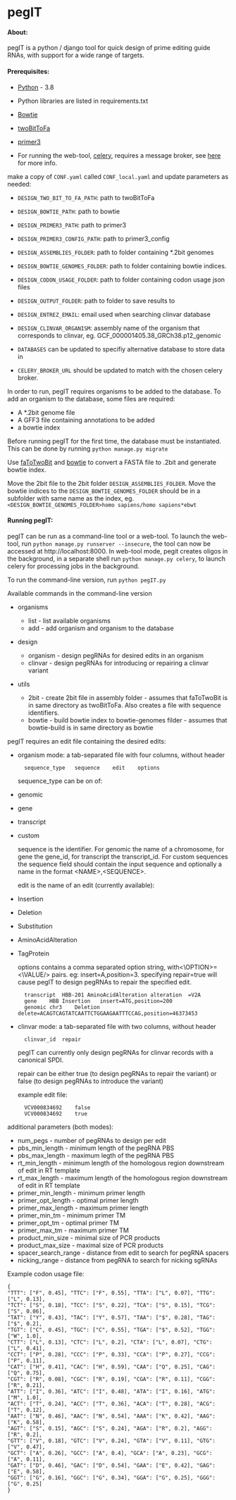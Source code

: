 # pegIT

#### About:
pegIT is a python / django tool for quick design of prime editing guide RNAs,
with support for a wide range of targets.

#### Prerequisites:
- [Python](https://www.python.org/download/) - 3.8
- Python libraries are listed in requirements.txt


- [Bowtie](http://bowtie-bio.sourceforge.net/index.shtml "Bowtie")
- [twoBitToFa](http://hgdownload.soe.ucsc.edu/admin/exe/ "twoBitToFa")
- [primer3](http://primer3.sourceforge.net "primer3")

- For running the web-tool, [celery](https://docs.celeryproject.org), requires a message broker, see [here](https://docs.celeryproject.org/en/stable/getting-started/first-steps-with-celery.html#first-steps) for more info.

make a copy of `CONF.yaml` called `CONF_local.yaml` and update parameters as needed:
- `DESIGN_TWO_BIT_TO_FA_PATH`: path to twoBitToFa
- `DESIGN_BOWTIE_PATH`: path to bowtie
- `DESIGN_PRIMER3_PATH`: path to primer3
- `DESIGN_PRIMER3_CONFIG_PATH`: path to primer3_config
- `DESIGN_ASSEMBLIES_FOLDER`: path to folder containing *.2bit genomes
- `DESIGN_BOWTIE_GENOMES_FOLDER`: path to folder containing bowtie indices. 
- `DESIGN_CODON_USAGE_FOLDER`: path to folder containing codon usage json files
- `DESIGN_OUTPUT_FOLDER`: path to folder to save results to
- `DESIGN_ENTREZ_EMAIL`: email used when searching clinvar database
- `DESIGN_CLINVAR_ORGANISM`: assembly name of the organism that corresponds to clinvar, eg. GCF_000001405.38_GRCh38.p12_genomic

- `DATABASES` can be updated to specifiy alternative database to store data in
- `CELERY_BROKER_URL` should be updated to match with the chosen celery broker.

In order to run, pegIT requires organisms to be added to the database. To add an organism to the database, some files are required:
- A *.2bit genome file
- A GFF3 file containing annotations to be added
- a bowtie index

Before running pegIT for the first time, the database must be instantiated. This can be done by running `python manage.py migrate`

Use [faToTwoBit](http://hgdownload.soe.ucsc.edu/admin/exe/ "faToTwoBit") and [bowtie](http://bowtie-bio.sourceforge.net/manual.shtml#the-bowtie-build-indexer) to convert a FASTA file to .2bit and generate bowtie index.

Move the 2bit file to the 2bit folder `DESIGN_ASSEMBLIES_FOLDER`. Move the bowtie indices to the `DESIGN_BOWTIE_GENOMES_FOLDER` should be in a subfolder with same name as the index, eg. `<DESIGN_BOWTIE_GENOMES_FOLDER>homo sapiens/homo sapiens*ebwt`

#### Running pegIT:

pegIT can be run as a command-line tool or a web-tool. To launch the web-tool, run `python manage.py runserver --insecure`, the tool can now be accessed at http://localhost:8000. In web-tool mode, pegit creates oligos in the background, in a separate shell run `python manage.py celery`, to launch celery for processing jobs in the background.


To run the command-line version, run `python pegIT.py`

Available commands in the command-line version
- organisms
    * list - list available organisms
    * add - add organism and organism to the database
    
- design
    * organism - design pegRNAs for desired edits in an organism
    * clinvar - design pegRNAs for introducing or repairing a clinvar variant
    
- utils
    * 2bit - create 2bit file in assembly folder - assumes that faToTwoBit is in same directory as twoBitToFa. Also creates a file with sequence identifiers.
    * bowtie - build bowtie index to bowtie-genomes filder - assumes that bowtie-build is in same directory as bowtie

pegIT requires an edit file containing the desired edits:
- organism mode: a tab-separated file with four columns, without header

        sequence_type	sequence	edit	options
    sequence_type can be on of:
- genomic
- gene
- transcript
- custom

    sequence is the identifier. For genomic the name of a chromosome, for gene the gene_id, for transcript the transcript_id. For custom sequences the sequence field should contain the input sequence and optionally a name in the format \<NAME\>,\<SEQUENCE\>.

    edit is the name of an edit (currently available):
- Insertion
- Deletion
- Substitution
- AminoAcidAlteration
- TagProtein

    options contains a comma separated option string, with<\OPTION\>=<\VALUE/> pairs. eg: insert=A,position=3. specifying repair=true will cause pegIT to design pegRNAs to repair the specified edit.
    
        transcript	HBB-201	AminoAcidAlteration	alteration  =V2A
        gene	HBB	Insertion	insert=ATG,position=200
        genomic	chr3	Deletion	delete=ACAGTCAGTATCAATTCTGGAAGAATTTCCAG,position=46373453

- clinvar mode: a tab-separated file with two columns, without header

        clinvar_id	repair
    
    pegIT can currently only design pegRNAs for clinvar records with a canonical SPDI.
    
    repair can be either true (to design pegRNAs to repair the variant) or false (to design pegRNAs to introduce the variant)
    
    example edit file:
        
        VCV000834692	false
        VCV000834692	true
        
additional parameters (both modes):
- num_pegs - number of pegRNAs to design per edit
- pbs_min_length - minimum length of the pegRNA PBS
- pbs_max_length - maximum legth of the pegRNA PBS
- rt_min_length - minimum length of the homologous region downstream of edit in RT template
- rt_max_length - maximum length of the homologous region downstream of edit in RT template
- primer_min_length - minimum primer length
- primer_opt_length - optimal primer length
- primer_max_length - maximum primer length
- primer_min_tm - minimum primer TM
- primer_opt_tm - optimal primer TM
- primer_max_tm - maximum primer TM
- product_min_size - minimal size of PCR products
- product_max_size - maximal size of PCR products
- spacer_search_range - distance from edit to search for pegRNA spacers
- nicking_range - distance from pegRNA to search for nicking sgRNAs

Example codon usage file:
    
    {
    "TTT": ["F", 0.45], "TTC": ["F", 0.55], "TTA": ["L", 0.07], "TTG": ["L", 0.13],
    "TCT": ["S", 0.18], "TCC": ["S", 0.22], "TCA": ["S", 0.15], "TCG": ["S", 0.06],
    "TAT": ["Y", 0.43], "TAC": ["Y", 0.57], "TAA": ["$", 0.28], "TAG": ["$", 0.2],
    "TGT": ["C", 0.45], "TGC": ["C", 0.55], "TGA": ["$", 0.52], "TGG": ["W", 1.0],
    "CTT": ["L", 0.13], "CTC": ["L", 0.2], "CTA": ["L", 0.07], "CTG": ["L", 0.41],
    "CCT": ["P", 0.28], "CCC": ["P", 0.33], "CCA": ["P", 0.27], "CCG": ["P", 0.11],
    "CAT": ["H", 0.41], "CAC": ["H", 0.59], "CAA": ["Q", 0.25], "CAG": ["Q", 0.75],
    "CGT": ["R", 0.08], "CGC": ["R", 0.19], "CGA": ["R", 0.11], "CGG": ["R", 0.21],
    "ATT": ["I", 0.36], "ATC": ["I", 0.48], "ATA": ["I", 0.16], "ATG": ["M", 1.0],
    "ACT": ["T", 0.24], "ACC": ["T", 0.36], "ACA": ["T", 0.28], "ACG": ["T", 0.12],
    "AAT": ["N", 0.46], "AAC": ["N", 0.54], "AAA": ["K", 0.42], "AAG": ["K", 0.58],
    "AGT": ["S", 0.15], "AGC": ["S", 0.24], "AGA": ["R", 0.2], "AGG": ["R", 0.2],
    "GTT": ["V", 0.18], "GTC": ["V", 0.24], "GTA": ["V", 0.11], "GTG": ["V", 0.47],
    "GCT": ["A", 0.26], "GCC": ["A", 0.4], "GCA": ["A", 0.23], "GCG": ["A", 0.11],
    "GAT": ["D", 0.46], "GAC": ["D", 0.54], "GAA": ["E", 0.42], "GAG": ["E", 0.58],
    "GGT": ["G", 0.16], "GGC": ["G", 0.34], "GGA": ["G", 0.25], "GGG": ["G", 0.25]
    }
